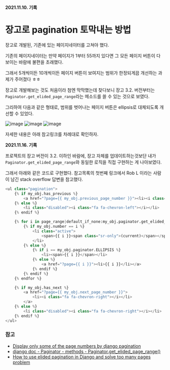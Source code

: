 **2021.11.10. 기록**

# 장고로 pagination 토막내는 방법

장고로 개발된, 기존에 있는 페이지네이터를 고쳐야 했다.

기존의 페이지네이터는 만약 페이지가 1부터 55까지 있다면 그 모든 페이지 버튼이 다 보이는 바람에 불편을 초래했다.

그래서 5개씩이든 10개씩이든 페이지 버튼이 보여지는 범위가 한정되게끔 개선하는 과제가 주어졌다 ㅎㅎ

장고로 개발해보는 것도 처음이라 첨엔 막막했는데 찾다보니 장고 3.2. 버전부터는 `Paginator.get_elided_page_range`라는 메소드를 쓸 수 있는 것으로 보였다.

그리하여 다음과 같은 형태로, 범위를 벗어나는 페이지 버튼은 ellipsis로 대체되도록 개선할 수 있었다.

![image](https://user-images.githubusercontent.com/18097984/141092736-1020e401-893e-4c8e-b205-4390f4770a4e.png)
![image](https://user-images.githubusercontent.com/18097984/141092770-56d79709-18a6-46f0-83b5-c5a5b5955bca.png)
![image](https://user-images.githubusercontent.com/18097984/141092787-7b7dabdc-4dae-4139-bf76-5da8a9a19e7a.png)

자세한 내용은 아래 참고링크를 차례대로 확인하자.


**2021.11.16. 기록**

프로젝트의 장고 버전이 3.2. 이하인 바람에, 장고 자체를 업데이트하는것보단 내가 `Paginator.get_elided_page_range`와 동일한 로직을 직접 구현하는 게 나아보였다.

그래서 아래와 같은 코드로 구현했다. 참고목록의 첫번째 링크에서 Rob L 이라는 사람이 남긴 stack overflow 답변을 참고했다.

``` python
<ul class="pagination">
    {% if my_obj.has_previous %}
        <a href="?page={{ my_obj.previous_page_number }}"><li><i class="fa fa-chevron-left"></i></li></a>
    {% else %}
        <li class="disabled"><i class="fa fa-chevron-left"></i></li>
    {% endif %}

    {% for i in page_range|default_if_none:my_obj.paginator.get_elided_page_range %}
        {% if my_obj.number == i %}
            <li class="active">
                <span>{{ i }}<span class="sr-only">(current)</span></span>
            </li>
        {% else %}
            {% if i == my_obj.paginator.ELLIPSIS %}
                <li><span>{{ i }}</span></li>
            {% else %}
                <a href="?page={{ i }}"><li>{{ i }}</li></a>
            {% endif %}
        {% endif %}
    {% endfor %}

    {% if my_obj.has_next %}
        <a href="?page={{ my_obj.next_page_number }}">
            <li><i class="fa fa-chevron-right"></i></li>
        </a>
    {% else %}
        <li class="disabled"><i class="fa fa-chevron-right"></i></li>
    {% endif %}
</ul>
```

### 참고
* [Display only some of the page numbers by django pagination](https://stackoverflow.com/a/66772817)
* [django doc - Paginator - methods - Paginator.get_elided_page_range()](https://docs.djangoproject.com/en/3.2/ref/paginator/#django.core.paginator.Paginator.get_elided_page_range)
* [How to use elided pagination in Django and solve too many pages problem](https://nemecek.be/blog/105/how-to-use-elided-pagination-in-django-and-solve-too-many-pages-problem)
